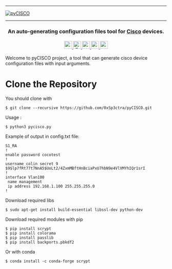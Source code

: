 <hr>
  <a href="https://github.com/0xSp3ctra/pyCISCO">
    <img src="https://www.awnmtech.com/wp-content/uploads/2019/11/Cisco-Systems-executive-departures.png" align="center" alt="pyCISCO" title="Awesome Flipper Zero">
  </a>
<hr>

<h3 align="center">
  An auto-generating configuration files tool for <a href="https://cisco.com">Cisco</a> devices.<br><br>
  <a href="#">
    <img src="https://img.shields.io/badge/py-CISCO-red" alt="pyCISCO" height=24>
    <img src="https://img.shields.io/badge/powered%20by-UVSQ-purple" alt="Powered by UVSQ students" height=24>
    <img src="https://img.shields.io/github/repo-size/0xSp3ctra/pyCISCO?color=yellow" alt="pyCISCO" height=24>
    <img src="https://img.shields.io/github/commit-activity/m/0xSp3ctra/pyCISCO" alt="pyCISCO" height=24>
    <img src="https://img.shields.io/badge/version-1.0-orange" alt="pyCISCO" height=24>
  </a>
</h3>

Welcome to pyCISCO project, a tool that can generate cisco device configuration files with input arguments.
# Clone the Repository
You should clone with 

```shell
$ git clone --recursive https://github.com/0xSp3ctra/pyCISCO.git
```

Usage :
```shell
$ python3 pycisco.py
```
Example of output in config.txt file:
```shell
S1_RA
!
enable password cocotest
!
username colin secret 9 $9$lp7fRt77t7NnA5$UoLt2/4ZxmMBftHnBciaPxU7hbN9e4VlVMYhIQr1srI
!
interface Vlan100
 name management
 ip address 192.168.1.100 255.255.255.0
!
```


Download required libs
```shell
$ sudo apt-get install build-essential libssl-dev python-dev
```

Download required modules with pip
```shell
$ pip install scrypt
$ pip install colorama
$ pip install passlib
$ pip install backports.pbkdf2
```

Or with conda
```shell
$ conda install -c conda-forge scrypt
```
